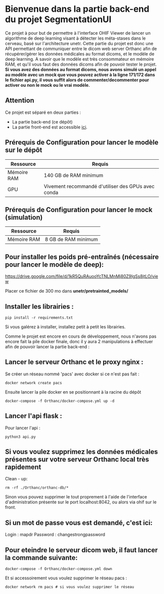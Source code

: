 # Bienvenue dans la partie back-end du projet SegmentationUI

Ce projet à pour but de permettre à l'interface OHIF Viewer de lancer un algorithme de deep learning visant à détecter les méta-stases dans le cerveau, basé sur l'architecture unetr. Cette partie du projet est donc une API permettant de communiquer entre le dicom web server Orthanc afin de récupérer/gérer les données médicales au format dicoms, et le modèle de deep learning. A savoir que le modèle est très consommateur en mémoire RAM, et qu'il vous faut des données dicoms afin de pouvoir tester le projet. **Si vous avez des données au format dicoms, nous avons simulé un appel au modèle avec un mock que vous pouvez activer à la ligne 171/172 dans le fichier api.py, il vous suffit alors de commenter/decommenter pour activer ou non le mock ou le vrai modèle.**

## Attention

Ce projet est séparé en deux parties :
- La partie back-end (ce dépôt)
- La partie front-end est accessible [ici](https://github.com/VendenIX/BrainMetaSegmentatorUI-Front).

## Prérequis de Configuration pour lancer le modèle sur le dépôt

| Ressource              | Requis                                                  |
|------------------------|---------------------------------------------------------|
| Mémoire RAM            | 140 GB de RAM minimum                                          |
| GPU                    | Vivement recommandé d'utiliser des GPUs avec conda               |

## Prérequis de Configuration pour lancer le mock (simulation)

| Ressource              | Requis                                                  |
|------------------------|---------------------------------------------------------|
| Mémoire RAM            | 8 GB de RAM minimum                                          |


## Pour installer les poids pré-entraînés (nécessaire pour lancer le modèle de deep):

https://drive.google.com/file/d/1kR5QuRAuooYcTNLMnMj80Z9IgSs8jtLO/view

Placer ce fichier de 300 mo dans **unetr/pretrainted_models/**


## Installer les librairies :
```
pip install -r requirements.txt
```
Si vous galérez à installer, installez petit à petit les librairies.


Comme le projet est encore en cours de développement, nous n'avons pas encore fait la pile docker finale, donc il y aura 2 manipulations à effectuer afin de pouvoir lancer la partie back-end :

## Lancer le serveur Orthanc et le proxy nginx :

Se créer un réseau nommé 'pacs' avec docker si ce n'est pas fait : 

```
docker network create pacs
```

Ensuite lancer la pile docker en se positionnant à la racine du dépôt
```
docker-compose -f Orthanc/docker-compose.yml up -d
```

## Lancer l'api flask :
Pour lancer l'api : 

```
python3 api.py
```

## Si vous voulez supprimez les données médicales présentes sur votre serveur Orthanc local très rapidement
Clean - up:

```
rm -rf ./Orthanc/orthanc-db/*
```

Sinon vous pouvez supprimer le tout proprement à l'aide de l'interface d'administration présente sur le port localhost:8042, ou alors via ohif sur le front.

## Si un mot de passe vous est demandé, c'est ici:
Login : mapdr Password : changestrongpassword

## Pour eteindre le serveur dicom web, il faut lancer la commande suivante:

```
docker-compose -f Orthanc/docker-compose.yml down
```

Et si accessoirement vous voulez supprimer le réseau pacs : 

```
docker network rm pacs # si vous voulez supprimer le réseau
```
